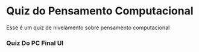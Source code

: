 # Quiz do Pensamento Computacional
Esse é um quiz de nivelamento sobre pensamento computacional

### Quiz Do PC Final UI



